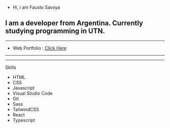 - Hi, i am Fausto Savoya

I am a developer from Argentina. Currently studying programming in UTN.
----


----
- Web Portfolio : [Click Here](https://faustosav.vercel.app/)
----

------
 Skills
 - HTML
 - CSS
 - Javascript
 - Visual Studio Code
 - Git
 - Sass
 - TailwindCSS
 - React
 - Typescript
 
<!---
FaustoSav/FaustoSav is a ✨ special ✨ repository because its `README.md` (this file) appears on your GitHub profile.
You can click the Preview link to take a look at your changes.
--->
